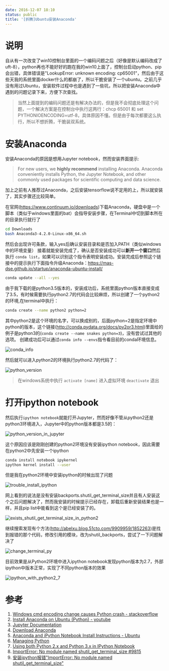 ```yaml
---
date: 2016-12-07 18:10
status: public
title: '[折腾]Ubuntu安装Anaconda'
---
```


# 说明
自从有一次改变了win10控制台里面的一个编码问题之后（好像是默认编码改成了uft-8），python再也不能好好的跑在我的win10上面了，控制台启动python、pip会出错，具体错误是"LookupError: unknown encoding: cp65001"，然后由于这些天我的系统里面docker什么的都崩了，所以干脆安装了一个ubuntu。之前几乎没有用过Ubuntu，安装软件过程中也是遇到了一些坑，所以把安装Anaconda中遇到的问题记录下来，方便下次查找。
> 当然上面提到的编码问题还是有解决办法的，但是我不会彻底处理这个问题，一个解决方案是在控制台中执行这两行：chcp 65001 和 set PYTHONIOENCODING=utf-8，具体原因不懂。但是由于每次都要这么执行，所以不想折腾，干脆装双系统。

# 安装Anaconda
安装Anaconda的原因是想用Jupyter notebook，然而安装界面提示:
> For new users, we **highly recommend** installing Anaconda. Anaconda conveniently installs Python, the Jupyter Notebook, and other commonly used packages for scientific computing and data science.

加上之前有人推荐过Anaconda，之后安装tensorflow说不定用的上，所以就安装了，其实步骤还比较简单。

在官网(<https://www.continuum.io/downloads>)下载Anaconda，硬盘中是一个脚本（类似于windows里面的bat）会指导安装步骤，在Terminal中切到脚本所在的目录执行就行了
``` sh
cd Downloads
bash Anaconda3-4.2.0-Linux-x86_64.sh 
```
然后会出现许可条款，输入yes后确认安装目录和是否加入PATH（类似windows中的环境变量）
接着就能安装完成了，确认是否安装成功可以**新开一个窗口**然后执行
`conda list`，如果可以识别这个指令表明安装成功。安装完成后参照这个链接中的提示执行下面指令升级Anaconda：<https://mas-dse.github.io/startup/anaconda-ubuntu-install/>
``` sh
conda update --all --yes
```

由于我下载的是python3.5版本的，安装成功后，系统里面python版本直接变成了3.5，有时候需要执行python2.7的代码会比较麻烦，所以创建了一个python2的环境,在terminal中执行：
``` sh
conda create --name python2 python=2
```
其中python2是这个环境的名字，可以换成别的，后面python=2是指定环境中python的版本，这个链接(<http://conda.pydata.org/docs/py2or3.html>)里面给的例子是python3的(`conda create --name snakes python=3`)，没有尝试过其他的选项。
创建成功后可以通过`conda info --envs`指令看目前的conda环境信息。

![conda_info](http://7xrop1.com1.z0.glb.clouddn.com/others/conda_info.png)

然后就可以进入python2的环境执行python2.7的代码了：

![python_version](http://7xrop1.com1.z0.glb.clouddn.com/others/python_version.png)

> 在windows系统中执行 `activate [name]` 进入虚拟环境 `deactivate` 退出

# 打开ipython notebook

然后执行`ipython notebook`就能打开Jupyter，然而好像不管从python2还是python3环境进入，Jupyter中的python版本都是3.5的：

![python_version_in_jupyter](http://7xrop1.com1.z0.glb.clouddn.com/others/python_version_in_jupyter.png)

这个原因应该是刚刚创建的python2环境没有安装ipython notebook，因此需要在python2中先安装一个ipython
``` sh
conda install notebook ipykernel
ipython kernel install --user
```
但是我在python2环境中安装ipython的时候出现了问题

![trouble_install_ipython](http://7xrop1.com1.z0.glb.clouddn.com/others/trouble_install_ipython.png)

网上看到的说法是没有安装backports.shutil_get_terminal_size并且有人安装这个之后问题解决了，然而我安装的时候提示已经存在，卸载后重新安装结果也是一样，并且pip list中能看到这个是已经安装了的。

![exists_shutil_get_terminal_size_in_python2](http://7xrop1.com1.z0.glb.clouddn.com/others/exists_shutil_get_terminal_size_in_python2.png)

继续搜索发现有个方法(<http://abelxu.blog.51cto.com/9909959/1852263>)是找到报错的那个代码，修改引用的模块，改为shutil_backports，尝试了一下问题解决了

![change_terminal_py](http://7xrop1.com1.z0.glb.clouddn.com/others/change_terminal_py.png)

目前效果是从Python2环境中进入ipython notebook发现python版本为2.7，外部ipython中版本正常，实现了不同python版本的效果

![ipython_with_python2_7](http://7xrop1.com1.z0.glb.clouddn.com/others/ipython_with_python2_7.png)


# 参考
1. [Windows cmd encoding change causes Python crash - stackoverflow](http://stackoverflow.com/questions/878972/windows-cmd-encoding-change-causes-python-crash)
1. [Install Anaconda on Ubuntu (Python) - youtube](https://www.youtube.com/watch?v=jo4RMiM-ihs)
1. [Jupyter Documentation](https://jupyter.readthedocs.io/en/latest/install.html)
1. [Download Anaconda](https://www.continuum.io/downloads)
1. [Anaconda and iPython Notebook Install Instructions - Ubuntu](https://mas-dse.github.io/startup/anaconda-ubuntu-install/)
1. [Managing Python](http://conda.pydata.org/docs/py2or3.html)
1. [Using both Python 2.x and Python 3.x in IPython Notebook](http://stackoverflow.com/questions/30492623/using-both-python-2-x-and-python-3-x-in-ipython-notebook)
1. [ImportError: No module named shutil_get_terminal_size #9815](https://github.com/ipython/ipython/issues/9815)
1. [安装ipython报错"ImportError: No module named shutil_get_terminal_size"](http://abelxu.blog.51cto.com/9909959/1852263)